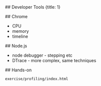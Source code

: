 ## Developer Tools
{title: 1}

## Chrome

- CPU
- memory
- timeline

## Node.js

- node debugger - stepping etc
- DTrace - more complex, same techniques

## Hands-on

    exercise/profiling/index.html




